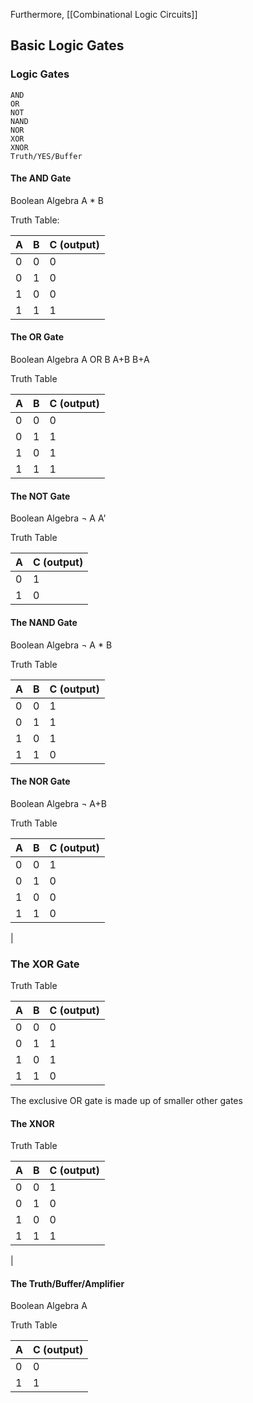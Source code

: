 Furthermore, [[Combinational Logic Circuits]]
## Basic Logic Gates
### Logic Gates
	AND
	OR
	NOT
	NAND
	NOR
	XOR
	XNOR
	Truth/YES/Buffer




#### The AND Gate

Boolean Algebra
A * B

Truth Table:

| A   | B   | C (output) |
| --- | --- | ---------- |
| 0   | 0   | 0          |
| 0   | 1   | 0          |
| 1   | 0   | 0          |
| 1   | 1   | 1           |


#### The OR Gate

Boolean Algebra 
A OR B
A+B
B+A

Truth Table

| A   | B   | C (output) |
| --- | --- | ---------- |
| 0   | 0   | 0          |
| 0   | 1   | 1          |
| 1   | 0   | 1          |
| 1   | 1   | 1          |


#### The NOT Gate

Boolean Algebra
¬ A
A'


Truth Table

| A   | C (output) |
| --- | ---------- |
| 0   | 1          |
| 1   | 0          |


#### The NAND Gate

Boolean Algebra
¬ A * B

Truth Table

| A   | B   | C (output) |
| --- | --- | ---------- |
| 0   | 0   | 1          |
| 0   | 1   | 1          |
| 1   | 0   | 1          |
| 1   | 1   | 0          |




#### The NOR Gate

Boolean Algebra
¬ A+B

Truth Table

| A   | B   | C (output) |
| --- | --- | ---------- |
| 0   | 0   | 1          |
| 0   | 1   | 0          |
| 1   | 0   | 0          |
| 1   | 1   | 0          |
| 


### The XOR Gate

Truth Table

| A   | B   | C (output) |
| --- | --- | ---------- |
| 0   | 0   | 0          |
| 0   | 1   | 1          |
| 1   | 0   | 1          |
| 1   | 1   | 0          |

The exclusive OR gate is made up of smaller other gates


#### The XNOR

Truth Table

| A   | B   | C (output) |
| --- | --- | ---------- |
| 0   | 0   | 1          |
| 0   | 1   | 0          |
| 1   | 0   | 0          |
| 1   | 1   | 1          |
| 

#### The Truth/Buffer/Amplifier

Boolean Algebra 
A

Truth Table

| A   | C (output)   | 
| --- | --- |
| 0   | 0   |
| 1   | 1   | 
